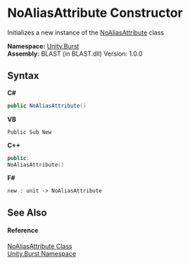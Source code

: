 # NoAliasAttribute Constructor 
 

Initializes a new instance of the <a href="65e2a078-1211-18bf-b05c-870c48b02f4c.md">NoAliasAttribute</a> class

**Namespace:**&nbsp;<a href="5a6f45ad-2919-b11a-42a7-d65af235ae07.md">Unity.Burst</a><br />**Assembly:**&nbsp;BLAST (in BLAST.dll) Version: 1.0.0

## Syntax

**C#**<br />
``` C#
public NoAliasAttribute()
```

**VB**<br />
``` VB
Public Sub New
```

**C++**<br />
``` C++
public:
NoAliasAttribute()
```

**F#**<br />
``` F#
new : unit -> NoAliasAttribute
```


## See Also


#### Reference
<a href="65e2a078-1211-18bf-b05c-870c48b02f4c.md">NoAliasAttribute Class</a><br /><a href="5a6f45ad-2919-b11a-42a7-d65af235ae07.md">Unity.Burst Namespace</a><br />